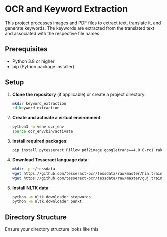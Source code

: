 # OCR and Keyword Extraction

This project processes images and PDF files to extract text, translate it, and generate keywords. The keywords are extracted from the translated text and associated with the respective file names.

## Prerequisites

- Python 3.8 or higher
- pip (Python package installer)

## Setup

1. **Clone the repository** (if applicable) or create a project directory:
    ```bash
    mkdir keyword_extraction
    cd keyword_extraction
    ```

2. **Create and activate a virtual environment**:
    ```bash
    python3 -m venv ocr_env
    source ocr_env/bin/activate
    ```

3. **Install required packages**:
    ```bash
    pip install pytesseract Pillow pdf2image googletrans==4.0.0-rc1 rake_nltk
    ```

4. **Download Tesseract language data**:
    ```bash
    mkdir -p ~/tessdata
    wget https://github.com/tesseract-ocr/tessdata/raw/master/hin.traineddata -P ~/tessdata/
    wget https://github.com/tesseract-ocr/tessdata/raw/master/guj.traineddata -P ~/tessdata/
    ```

5. **Install NLTK data**:
    ```bash
    python -m nltk.downloader stopwords
    python -m nltk.downloader punkt
    ```

## Directory Structure

Ensure your directory structure looks like this:

